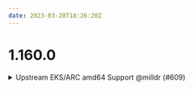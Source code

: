 ```yaml
---
date: 2023-03-28T18:26:20Z
---
```


# 1.160.0

<details>
  <summary>Upstream EKS/ARC amd64 Support @milldr (#609)</summary>

### what
Added arm64 support for eks/arc

### why
when supporting both amd64 and arm64, we need to select the correct architecture 

### references
https://github.com/cloudposse/infra-live/pull/265



</details>